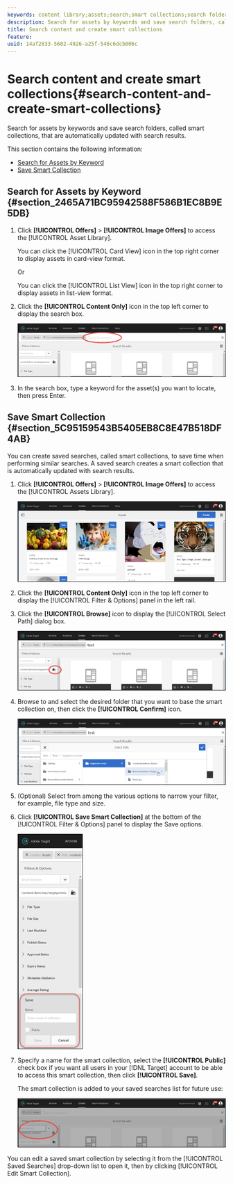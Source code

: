 ```yaml
---
keywords: content library;assets;search;smart collections;search folder;filter
description: Search for assets by keywords and save search folders, called smart collections, that are automatically updated with search results.
title: Search content and create smart collections
feature: 
uuid: 14af2833-5602-4926-a25f-546c6dcb006c
---
```


# Search content and create smart collections{#search-content-and-create-smart-collections}

Search for assets by keywords and save search folders, called smart collections, that are automatically updated with search results.

This section contains the following information:

* [Search for Assets by Keyword](../../c-experiences/c-manage-content/filter-and-search-content.md#section_2465A71BC95942588F586B1EC8B9E5DB) 
* [Save Smart Collection](../../c-experiences/c-manage-content/filter-and-search-content.md#section_5C95159543B5405EB8C8E47B518DF4AB)

## Search for Assets by Keyword {#section_2465A71BC95942588F586B1EC8B9E5DB}

1. Click **[!UICONTROL Offers]** > **[!UICONTROL Image Offers]** to access the [!UICONTROL Asset Library].

   You can click the [!UICONTROL Card View] icon in the top right corner to display assets in card-view format.

   Or

   You can click the [!UICONTROL List View] icon in the top right corner to display assets in list-view format. 

1. Click the **[!UICONTROL Content Only]** icon in the top left corner to display the search box.

   ![](assets/search_assets.png)

1. In the search box, type a keyword for the asset(s) you want to locate, then press Enter.

## Save Smart Collection {#section_5C95159543B5405EB8C8E47B518DF4AB}

You can create saved searches, called smart collections, to save time when performing similar searches. A saved search creates a smart collection that is automatically updated with search results.

1. Click **[!UICONTROL Offers]** > **[!UICONTROL Image Offers]** to access the [!UICONTROL Assets Library].

   ![](assets/content.png)

1. Click the **[!UICONTROL Content Only]** icon in the top left corner to display the [!UICONTROL Filter & Options] panel in the left rail. 
1. Click the **[!UICONTROL Browse]** icon to display the [!UICONTROL Select Path] dialog box.

   ![](assets/browse_folders.png)

1. Browse to and select the desired folder that you want to base the smart collection on, then click the **[!UICONTROL Confirm]** icon.

   ![](assets/browse_folders2.png)

1. (Optional) Select from among the various options to narrow your filter, for example, file type and size. 
1. Click **[!UICONTROL Save Smart Collection]** at the bottom of the [!UICONTROL Filter & Options] panel to display the Save options.

   ![](assets/save_smart_collection_options.png)

1. Specify a name for the smart collection, select the **[!UICONTROL Public]** check box if you want all users in your [!DNL Target] account to be able to access this smart collection, then click **[!UICONTROL Save]**.

   The smart collection is added to your saved searches list for future use:

   ![](assets/saved_smart_collection.png)

You can edit a saved smart collection by selecting it from the [!UICONTROL Saved Searches] drop-down list to open it, then by clicking [!UICONTROL Edit Smart Collection]. 
